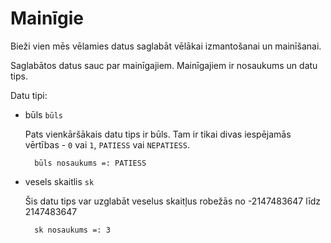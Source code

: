 # Mainīgie

Bieži vien mēs vēlamies datus saglabāt vēlākai izmantošanai un mainīšanai.

Saglabātos datus sauc par mainīgajiem. Mainīgajiem ir nosaukums un datu tips.

Datu tipi:

- būls `būls`

  Pats vienkāršākais datu tips ir būls. Tam ir tikai divas iespējamās vērtības - `0` vai `1`, `PATIESS` vai `NEPATIESS`.

  ```
    būls nosaukums =: PATIESS
  ```

- vesels skaitlis `sk`

  Šis datu tips var uzglabāt veselus skaitļus robežās no -2147483647 līdz 2147483647

  ```
    sk nosaukums =: 3
  ```
